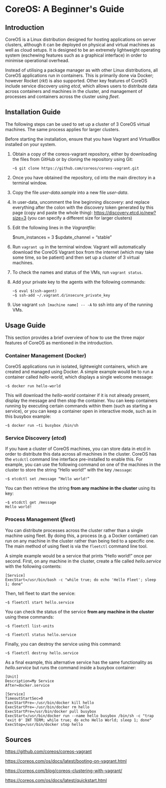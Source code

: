 # CoreOS: A Beginner's Guide

## Introduction

CoreOS is a Linux distribution designed for hosting applications on server clusters, although it can be deployed on physical and virtual machines as well as cloud setups. It is designed to be an extremely lightweight operating system (eschewing features such as a graphical interface) in order to minimise operational overhead.

Instead of utilising a package manager as with other Linux distributions, all CoreOS applications run in containers. This is primarily done via Docker; however Rocket (*rkt*) is also supported. Other key features of CoreOS include service discovery using *etcd*, which allows users to distribute data across containers and machines in the cluster, and management of processes and containers across the cluster using *fleet*.

## Installation Guide

The following steps can be used to set up a cluster of 3 CoreOS virtual machines. The same process applies for larger clusters.

Before starting the installation, ensure that you have Vagrant and VirtualBox installed on your system.

1.	Obtain a copy of the coreos-vagrant repository, either by downloading the files from GitHub or by cloning the repository using Git:

	    ~$ git clone https://github.com/coreos/coreos-vagrant.git

2.	Once you have obtained the repository, cd into the main directory in a terminal window. 

3.	Copy the file *user-data.sample* into a new file *user-data*.

4.	In user-data, uncomment the line beginning discovery: and replace everything after the colon with the discovery token generated by this page (copy and paste the whole thing): https://discovery.etcd.io/new?size=3 (you can specify a different size for larger clusters)

5.	Edit the following lines in the *Vagrantfile*:

	   $num_instances = 3
	   $update_channel = “stable”

6.	Run `vagrant up` in the terminal window. Vagrant will automatically download the CoreOS Vagrant box from the internet (which may take some time, so be patient) and then set up a cluster of 3 virtual machines.

7.	To check the names and status of the VMs, run `vagrant status`.

8.	Add your private key to the agents with the following commands:

	    ~$ eval $(ssh-agent)
	    ~$ ssh-add ~/.vagrant.d/insecure_private_key

9.	Use vagrant `ssh [machine name] -- -A` to ssh into any of the running VMs.


## Usage Guide

This section provides a brief overview of how to use the three major features of CoreOS as mentioned in the introduction.

### Container Management (Docker)

CoreOS applications run in isolated, lightweight containers, which are created and managed using Docker. A simple example would be to run a container called *hello-world*, which displays a single welcome message:

    ~$ docker run hello-world
  
This will download the *hello-world* container if it is not already present, display the message and then stop the container. You can keep containers running by executing certain commands within them (such as starting a service), or you can keep a container open in interactive mode, such as in this busybox example:

    ~$ docker run –ti busybox /bin/sh

### Service Discovery (*etcd*)

If you have a cluster of CoreOS machines, you can store data in etcd in order to distribute this data across all machines in the cluster. CoreOS has the `etcdctl` command line interface pre-installed to enable this. For example, you can use the following command on one of the machines in the cluster to store the string “Hello world!” with the key `/message`:

    ~$ etcdctl set /message “Hello world!”

You can then retrieve the string **from any machine in the cluster** using its key:

    ~$ etcdctl get /message
    Hello world!

### Process Management (*fleet*)

You can distribute processes across the cluster rather than a single machine using fleet. By doing this, a process (e.g. a Docker container) can run on any machine in the cluster rather than being tied to a specific one. The main method of using fleet is via the `fleetctl` command line tool. 

A simple example would be a service that prints “Hello world!” once per second. First, on any machine in the cluster, create a file called *hello.service* with the following contents:

    [Service]
    ExecStart=/usr/bin/bash -c "while true; do echo 'Hello Fleet'; sleep 1; done"
    
Then, tell fleet to start the service:

    ~$ fleetctl start hello.service
    
You can check the status of the service **from any machine in the cluster** using these commands:

    ~$ fleetctl list-units
    
    ~$ fleetctl status hello.service

Finally, you can destroy the service using this command:

    ~$ fleetctl destroy hello.service
    
As a final example, this alternative service has the same functionality as *hello.service* but runs the command inside a busybox container:

    [Unit]
    Description=My Service
    After=docker.service
	
    [Service]
    TimeoutStartSec=0
    ExecStartPre=-/usr/bin/docker kill hello
    ExecStartPre=-/usr/bin/docker rm hello
    ExecStartPre=/usr/bin/docker pull busybox
    ExecStart=/usr/bin/docker run --name hello busybox /bin/sh -c "trap 'exit 0' INT TERM; while true; do echo Hello World; sleep 1; done"
    ExecStop=/usr/bin/docker stop hello

## Sources

https://github.com/coreos/coreos-vagrant

https://coreos.com/os/docs/latest/booting-on-vagrant.html

https://coreos.com/blog/coreos-clustering-with-vagrant/

https://coreos.com/os/docs/latest/quickstart.html
